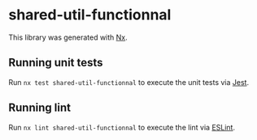 # shared-util-functionnal

This library was generated with [Nx](https://nx.dev).

## Running unit tests

Run `nx test shared-util-functionnal` to execute the unit tests via [Jest](https://jestjs.io).

## Running lint

Run `nx lint shared-util-functionnal` to execute the lint via [ESLint](https://eslint.org/).
